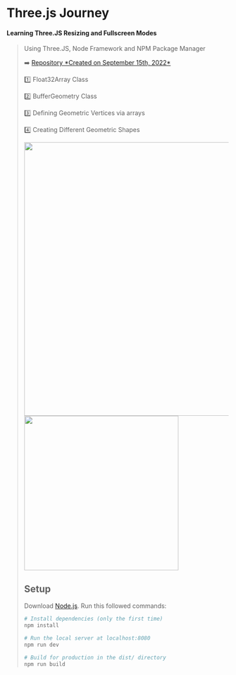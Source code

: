 # Three.js Journey

#### Learning Three.JS Resizing and Fullscreen Modes ####
> Using Three.JS, Node Framework and NPM Package Manager
> <p>➡️ <a href="https://github.com/MelissaCurylo/three_js/blob/master/practice/08_fullscreen_and_resizing/readme.md"> Repository *Created on September 15th, 2022* </a> </p>
> <p>1️⃣ Float32Array Class</p>
> <p>2️⃣ BufferGeometry Class</p>
> <p>3️⃣ Defining Geometric Vertices via arrays</p>
> <p>4️⃣ Creating Different Geometric Shapes</p

<img src="https://github.com/MelissaCurylo/three.js/blob/master/practice/09_geometries/demos/float32array.gif" width="620">
<img src="https://github.com/MelissaCurylo/three.js/blob/master/practice/09_geometries/demos/playing_with_geometries.gif" width="350">

  
## Setup
Download [Node.js](https://nodejs.org/en/download/).
Run this followed commands:

``` bash
# Install dependencies (only the first time)
npm install

# Run the local server at localhost:8080
npm run dev

# Build for production in the dist/ directory
npm run build
```
